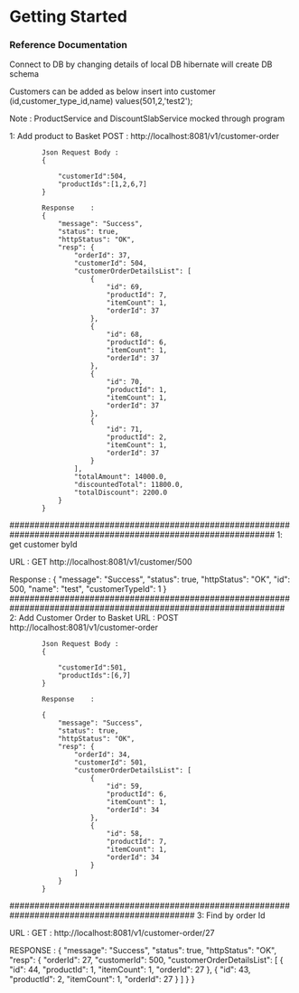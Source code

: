 # Getting Started

### Reference Documentation
Connect to DB by changing details of local DB 
hibernate will create DB schema

Customers can be added as below
insert into customer (id,customer_type_id,name) values(501,2,'test2');

Note : ProductService and DiscountSlabService mocked through program

1: Add product to Basket
POST : http://localhost:8081/v1/customer-order

			Json Request Body :
			{
	
				"customerId":504,
				"productIds":[1,2,6,7]
			}
						
			Response 	:
			{
			    "message": "Success",
			    "status": true,
			    "httpStatus": "OK",
			    "resp": {
			        "orderId": 37,
			        "customerId": 504,
			        "customerOrderDetailsList": [
			            {
			                "id": 69,
			                "productId": 7,
			                "itemCount": 1,
			                "orderId": 37
			            },
			            {
			                "id": 68,
			                "productId": 6,
			                "itemCount": 1,
			                "orderId": 37
			            },
			            {
			                "id": 70,
			                "productId": 1,
			                "itemCount": 1,
			                "orderId": 37
			            },
			            {
			                "id": 71,
			                "productId": 2,
			                "itemCount": 1,
			                "orderId": 37
			            }
			        ],
			        "totalAmount": 14000.0,
			        "discountedTotal": 11800.0,
			        "totalDiscount": 2200.0
			    }
			}		
#############################################################################################################
1: get customer byId

URL :
GET 	http://localhost:8081/v1/customer/500

Response 	:
			{
			    "message": "Success",
			    "status": true,
			    "httpStatus": "OK",
			    "id": 500,
			    "name": "test",
			    "customerTypeId": 1
			}
###############################################################################################################
2: Add Customer Order to Basket
URL : 
POST	http://localhost:8081/v1/customer-order

			Json Request Body :
			{
				
				"customerId":501,
				"productIds":[6,7]
			}
			
			Response 	:
			
			{
			    "message": "Success",
			    "status": true,
			    "httpStatus": "OK",
			    "resp": {
			        "orderId": 34,
			        "customerId": 501,
			        "customerOrderDetailsList": [
			            {
			                "id": 59,
			                "productId": 6,
			                "itemCount": 1,
			                "orderId": 34
			            },
			            {
			                "id": 58,
			                "productId": 7,
			                "itemCount": 1,
			                "orderId": 34
			            }
			        ]
			    }
			}

#############################################################################################
3: Find by order Id 

URL : 
GET : http://localhost:8081/v1/customer-order/27

RESPONSE :
		{
		    "message": "Success",
		    "status": true,
		    "httpStatus": "OK",
		    "resp": {
		        "orderId": 27,
		        "customerId": 500,
		        "customerOrderDetailsList": [
		            {
		                "id": 44,
		                "productId": 1,
		                "itemCount": 1,
		                "orderId": 27
		            },
		            {
		                "id": 43,
		                "productId": 2,
		                "itemCount": 1,
		                "orderId": 27
		            }
		        ]
		    }
		}			